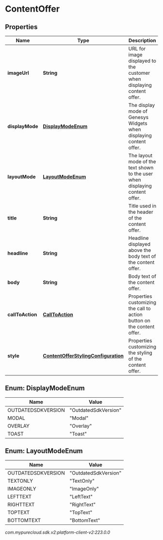# ContentOffer


## Properties

| Name | Type | Description | Notes |
| ------------ | ------------- | ------------- | ------------- |
| **imageUrl** | **String** | URL for image displayed to the customer when displaying content offer. |  [optional] |
| **displayMode** | [**DisplayModeEnum**](#Enum--DisplayModeEnum) | The display mode of Genesys Widgets when displaying content offer. |  |
| **layoutMode** | [**LayoutModeEnum**](#Enum--LayoutModeEnum) | The layout mode of the text shown to the user when displaying content offer. |  |
| **title** | **String** | Title used in the header of the content offer. |  [optional] |
| **headline** | **String** | Headline displayed above the body text of the content offer. |  [optional] |
| **body** | **String** | Body text of the content offer. |  [optional] |
| **callToAction** | [**CallToAction**](CallToAction) | Properties customizing the call to action button on the content offer. |  [optional] |
| **style** | [**ContentOfferStylingConfiguration**](ContentOfferStylingConfiguration) | Properties customizing the styling of the content offer. |  [optional] |


## Enum: DisplayModeEnum

| Name | Value |
| ---- | ----- |
| OUTDATEDSDKVERSION | &quot;OutdatedSdkVersion&quot; | 
| MODAL | &quot;Modal&quot; | 
| OVERLAY | &quot;Overlay&quot; | 
| TOAST | &quot;Toast&quot; | 


## Enum: LayoutModeEnum

| Name | Value |
| ---- | ----- |
| OUTDATEDSDKVERSION | &quot;OutdatedSdkVersion&quot; | 
| TEXTONLY | &quot;TextOnly&quot; | 
| IMAGEONLY | &quot;ImageOnly&quot; | 
| LEFTTEXT | &quot;LeftText&quot; | 
| RIGHTTEXT | &quot;RightText&quot; | 
| TOPTEXT | &quot;TopText&quot; | 
| BOTTOMTEXT | &quot;BottomText&quot; | 




_com.mypurecloud.sdk.v2:platform-client-v2:223.0.0_

